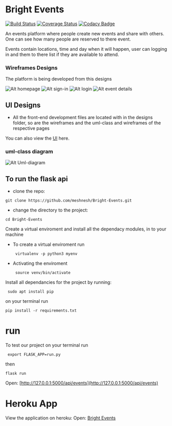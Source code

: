 # Bright Events 
[![Build Status](https://travis-ci.org/meshnesh/Bright-Events.svg?branch=api_development)](https://travis-ci.org/meshnesh/Bright-Events)  [![Coverage Status](https://coveralls.io/repos/github/meshnesh/Bright-Events/badge.svg?branch=api_development)](https://coveralls.io/github/meshnesh/Bright-Events?branch=api_development)  [![Codacy Badge](https://api.codacy.com/project/badge/Grade/6c62c8bed16a43df9890d9051244eeeb)](https://www.codacy.com/app/meshnesh/Bright-Events?utm_source=github.com&amp;utm_medium=referral&amp;utm_content=meshnesh/Bright-Events&amp;utm_campaign=Badge_Grade)

An events platform where people create new events and share with others. One can see how many people are reserved to there event.

Events contain locations, time and day when it will happen, user can logging in and them to there list if they are available to attend.

### Wireframes Designs ###
The platform is being developed from this designs

![Alt homepage](https://github.com/meshnesh/Bright-Events/blob/develop/designs/wireframes/bright_events_homepage.png)
![Alt sign-in](https://github.com/meshnesh/Bright-Events/blob/develop/designs/wireframes/SIGN%20IN.png)
![Alt login](https://github.com/meshnesh/Bright-Events/blob/develop/designs/wireframes/Login.png)
![Alt event details](https://github.com/meshnesh/Bright-Events/blob/develop/designs/wireframes/desktop_card_page.png)

## UI Designs ##
* All the front-end development files are located with in the designs folder, so are the wireframes and the uml-class and wireframes of the respective pages

You can also view the [UI](https://meshnesh.github.io/designs/ui/) here.

### uml-class diagram ###
![Alt Uml-diagram](https://github.com/meshnesh/Bright-Events/blob/develop/designs/uml_diagram/Bright%20Events.png)

## To run the flask api  ##
* clone the repo:

 ``` git clone https://github.com/meshnesh/Bright-Events.git ```

* change the directory to the project:

``` cd Bright-Events ```

Create a virtual enviroment and install all the dependacy modules, in to your machine

* To create a virtual enviroment run

    ``` virtualenv -p python3 myenv```

* Activating the enviroment

    ``` source venv/bin/activate```


Install all dependancies for the project by running:

``` sudo apt install pip```

on your terminal run

``` pip install -r requirements.txt ```

# run 
To test our project on your terminal run 

``` export FLASK_APP=run.py```

then

``` flask run ```

Open: [http://127.0.0.1:5000/api/events](http://127.0.0.1:5000/api/events)

# Heroku App
View the application on heroku:
Open: [Bright Events](https://bright-events.herokuapp.com/api/events)
